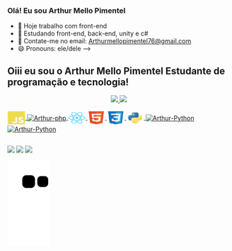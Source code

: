 ### Olá! Eu sou Arthur Mello Pimentel

- 🔭 Hoje trabalho com front-end
- 🌱 Estudando front-end, back-end, unity e c#
- 💬 Contate-me no email: Arthurmellopimentel76@gmail.com
- 😄 Pronouns: ele/dele
-->
## Oiii eu sou o Arthur Mello Pimentel Estudante de programação e tecnologia!
<div align="center">
  <a href="https://github.com/Arthur15y">
  <img height="180em" src="https://github-readme-stats.vercel.app/api?username=Arthur15y&show_icons=true&theme=dracula&include_all_commits=true&count_private=true"/>
  <img height="180em" src="https://github-readme-stats.vercel.app/api/top-langs/?username=Arthur15&ompact&langs_count=7&theme=dracula"/>
</div>
<div style="display: inline_block"><br>
  <img align="center" alt="Arthur-Js" height="30" width="40" src="https://raw.githubusercontent.com/devicons/devicon/master/icons/javascript/javascript-plain.svg">
  <img align="center" alt="Arthur-php" height="30" width="40" src="https://www.freepnglogos.com/uploads/php-logo-png/php-logo-php-elephant-logo-vectors-download-5.png">
  <img align="center" alt="Arthur-React" height="30" width="40" src="https://raw.githubusercontent.com/devicons/devicon/master/icons/react/react-original.svg">
  <img align="center" alt="Arthur-HTML" height="30" width="40" src="https://raw.githubusercontent.com/devicons/devicon/master/icons/html5/html5-original.svg">
  <img align="center" alt="Arthur-CSS" height="30" width="40" src="https://raw.githubusercontent.com/devicons/devicon/master/icons/css3/css3-original.svg">
  <img align="center" alt="Arthur-Python" height="30" width="40" src="https://raw.githubusercontent.com/devicons/devicon/master/icons/python/python-original.svg">
   <img align="center" alt="Arthur-Python" height="30" width="30" src="https://growiz.com.br/wp-content/uploads/2020/08/kisspng-c-programming-language-logo-microsoft-visual-stud-atlas-portfolio-5b899192d7c600.1628571115357423548838.png">
     <img align="center" alt="Arthur-Python" height="30" width="80" src="https://upload.wikimedia.org/wikipedia/commons/thumb/c/c4/Unity_2021.svg/1200px-Unity_2021.svg.png">
 
 
</div>
  
  ##
 
<div> 
  <a href="https://instagram.com/arthurmello334" target="_blank"><img src="https://img.shields.io/badge/-Instagram-%23E4405F?style=for-the-badge&logo=instagram&logoColor=white" target="_blank"></a>
 <a href="⚡fire⚡#1487" target="_blank"><img src="https://img.shields.io/badge/Discord-7289DA?style=for-the-badge&logo=discord&logoColor=white" target="_blank"></a> 
  <a href = "mailto:Arthurmellopimentel76@gmail.com"><img src="https://img.shields.io/badge/-Gmail-%23333?style=for-the-badge&logo=gmail&logoColor=white" target="_blank"></a>

 
  ![Snake animation](https://github.com/rafaballerini/rafaballerini/blob/output/github-contribution-grid-snake.svg)
 
</div>
